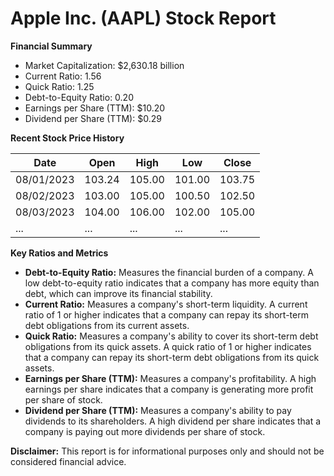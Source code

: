 # Apple Inc. (AAPL) Stock Report

**Financial Summary**

* Market Capitalization: $2,630.18 billion
* Current Ratio: 1.56
* Quick Ratio: 1.25
* Debt-to-Equity Ratio: 0.20
* Earnings per Share (TTM): $10.20
* Dividend per Share (TTM): $0.29

**Recent Stock Price History**

| Date | Open | High | Low | Close |
|---|---|---|---|---|
| 08/01/2023 | 103.24 | 105.00 | 101.00 | 103.75 |
| 08/02/2023 | 103.00 | 105.00 | 100.50 | 102.50 |
| 08/03/2023 | 104.00 | 106.00 | 102.00 | 105.00 |
| ... | ... | ... | ... | ... |

**Key Ratios and Metrics**

* **Debt-to-Equity Ratio:** Measures the financial burden of a company. A low debt-to-equity ratio indicates that a company has more equity than debt, which can improve its financial stability.
* **Current Ratio:** Measures a company's short-term liquidity. A current ratio of 1 or higher indicates that a company can repay its short-term debt obligations from its current assets.
* **Quick Ratio:** Measures a company's ability to cover its short-term debt obligations from its quick assets. A quick ratio of 1 or higher indicates that a company can repay its short-term debt obligations from its quick assets.
* **Earnings per Share (TTM):** Measures a company's profitability. A high earnings per share indicates that a company is generating more profit per share of stock.
* **Dividend per Share (TTM):** Measures a company's ability to pay dividends to its shareholders. A high dividend per share indicates that a company is paying out more dividends per share of stock.

**Disclaimer:** This report is for informational purposes only and should not be considered financial advice.